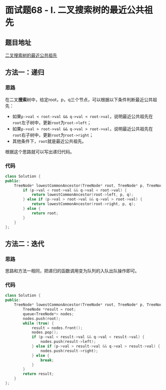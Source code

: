 # 面试题68 - I. 二叉搜索树的最近公共祖先

## 题目地址

[二叉搜索树的最近公共祖先](https://leetcode-cn.com/problems/er-cha-sou-suo-shu-de-zui-jin-gong-gong-zu-xian-lcof/)

## 方法一：递归

### 思路

在二叉**搜索**树中，给定root，p，q三个节点，可以根据以下条件判断最近公共祖先：
* 如果`p->val < root->val && q->val < root->val`，说明最近公共祖先在`root`左子树中，更新`root`为`root->left`；
* 如果`p->val > root->val && q->val > root->val`，说明最近公共祖先在`root`右子树中，更新`root`为`root->right`；
* 其他条件下，`root`就是最近公共祖先。

根据这个思路就可以写出递归代码。

### 代码
```C++
class Solution {
public:
    TreeNode* lowestCommonAncestor(TreeNode* root, TreeNode* p, TreeNode* q) {
        if (p->val < root->val && q->val < root->val) {
            return lowestCommonAncestor(root->left, p, q);
        } else if (p->val > root->val && q->val > root->val) {
            return lowestCommonAncestor(root->right, p, q);
        } else {
            return root;
        }
    }
};
```

## 方法二：迭代

### 思路

思路和方法一相同，把递归的函数调用变为队列的入队出队操作即可。

### 代码

```C++
class Solution {
public:
    TreeNode* lowestCommonAncestor(TreeNode* root, TreeNode* p, TreeNode* q) {
        TreeNode *result = root;
        queue<TreeNode*> nodes;
        nodes.push(root);
        while (true) {
            result = nodes.front();
            nodes.pop();
            if (p->val < result->val && q->val < result->val) {
                nodes.push(result->left);
            } else if (p->val > result->val && q->val > result->val) {
                nodes.push(result->right);
            } else {
                break;
            }
        }
        return result;
    }
};
```